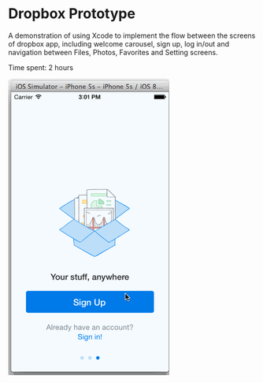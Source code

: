 # Dropbox Prototype


A demonstration of using Xcode to implement the flow between the screens of dropbox app, including welcome carousel, sign up, log in/out and navigation between Files, Photos, Favorites and Setting screens.


Time spent: 2 hours


![Video Walkthrough](gif_dropBox.gif)
